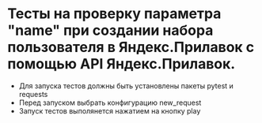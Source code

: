 ﻿# Тесты на проверку параметра "name" при создании набора пользователя в Яндекс.Прилавок с помощью API Яндекс.Прилавок.
- Для запуска тестов должны быть установлены пакеты pytest и requests
- Перед запуском выбрать конфигурацию new_request
- Запуск тестов выполянется нажатием на кнопку play 